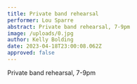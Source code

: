 ```yaml
---
title: Private band rehearsal
performer: Lou Sparre
abstract: Private band rehearsal, 7-9pm
image: /uploads/0.jpg
author: Kelly Bolding
date: 2023-04-18T23:00:08.062Z
approved: false
---
```

Private band rehearsal, 7-9pm